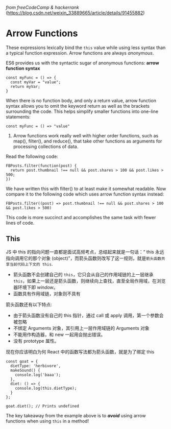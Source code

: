 _from freeCodeCamp & hackerrank_
(https://blog.csdn.net/weixin_33889665/article/details/91455882)

# Arrow Functions

These expressions lexically bind the `this` value while using less syntax than a typical function expression. Arrow functions are always _anonymous_.

ES6 provides us with the syntactic sugar of anonymous functions: **arrow function syntax**
```
const myFunc = () => {
  const myVar = "value";
  return myVar;
}
```
When there is no function body, and only a return value, arrow function syntax allows you to omit the keyword return as well as the brackets surrounding the code. This helps simplify smaller functions into one-line statements:
```
const myFunc = () => "value"
```
1. Arrow functions work really well with higher order functions, such as map(), filter(), and reduce(), that take other functions as arguments for processing collections of data.

Read the following code:
```
FBPosts.filter(function(post) {
  return post.thumbnail !== null && post.shares > 100 && post.likes > 500;
})
```
We have written this with filter() to at least make it somewhat readable. Now compare it to the following code which uses arrow function syntax instead:
```
FBPosts.filter((post) => post.thumbnail !== null && post.shares > 100 && post.likes > 500)
```
This code is more succinct and accomplishes the same task with fewer lines of code.

## This
JS 中 this 的指向问题一直都是面试高频考点，总结起来就是一句话：“ this 永远指向调用它的那个对象 (object)”，而箭头函数则改写了这一规则，就是`箭头函数共享当前代码上下文的 this`. 
* 箭头函数不会创建自己的 `this`，它只会从自己的作用域链的上一层继承 `this`，如果上一层还是箭头函数，则继续向上查找，直至全局作用域，在浏览器环境下即 _window_。
* 函数具有作用域链，对象则不具有

箭头函数还有以下特点:
* 由于箭头函数没有自己的 this 指针，通过 call 或 apply 调用，第一个参数会被忽略
* 不绑定 Arguments 对象，其引用上一层作用域链的 Arguments 对象
* 不能用作构造器，和 new 一起用会抛出错误。
* 没有 prototype 属性。

现在你应该明白为何 React 中的函数写法都为箭头函数，就是为了绑定 this

```
const goat = {
  dietType: 'herbivore',
  makeSound() {
    console.log('baaa');
  },
  diet: () => {
    console.log(this.dietType);
  }
};

goat.diet(); // Prints undefined
```
The key takeaway from the example above is to _**avoid**_ using arrow functions when using `this` in a method!


